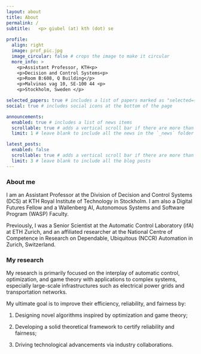 ```yaml
---
layout: about
title: About
permalink: /
subtitle:   <p> giubel (at) kth (dot) se  
 
profile:
  align: right
  image: prof_pic.jpg
  image_circular: false # crops the image to make it circular
  more_info: >
    <p>Assistant Professor, KTH<p>
    <p>Decision and Control Systems<p>
    <p>Room B:608, Q Building</p>
    <p>Malvinas vag 10, SE-100 44 <p>
    <p>Stockholm, Sweden </p>

selected_papers: true # includes a list of papers marked as "selected={true}"
social: true # includes social icons at the bottom of the page

announcements:
  enabled: true # includes a list of news items
  scrollable: true # adds a vertical scroll bar if there are more than 3 news items
  limit: 1 # leave blank to include all the news in the `_news` folder

latest_posts:
  enabled: false
  scrollable: true # adds a vertical scroll bar if there are more than 3 new posts items
  limit: 3 # leave blank to include all the blog posts
---
```


### About me

I am an Assistant Professor at the Division of Decision and Control Systems (DCS) at KTH Royal Institute of Technology in Stockholm. I am also a Digital Futures Fellow and a Wallenberg AI, Autonomous Systems and Software Program (WASP) Faculty.

Previously, I was a Senior Scientist at the Automatic Control Laboratory (ifA) at ETH Zurich, and an affiliated researcher at the National Centre of Competence in Research on Dependable, Ubiquitous (NCCR) Automation in Zurich, Switzerland.  

### My research

My research is primarily focused on the interplay of automatic control, optimization, and game theory with applications to complex systems, especially large-scale infrastructures such as electrical power grids and transportation networks.

My ultimate goal is to improve their efficiency, reliability, and fairness by:

1. Designing novel algorithms inspired by optimization and game theory;

2. Developing a solid theoretical framework to certify reliability and fairness;

3. Driving technological advancements via industry collaborations.


